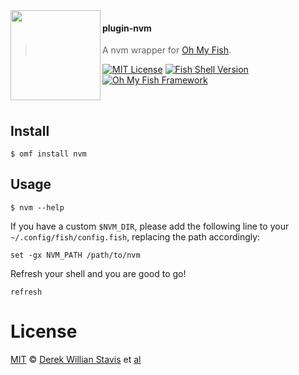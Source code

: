 <img src="https://cloud.githubusercontent.com/assets/8317250/8510172/f006f0a4-230f-11e5-98b6-5c2e3c87088f.png" align="left" width="144px" height="144px"/>

#### plugin-nvm
> A nvm wrapper for [Oh My Fish][omf-link].

[![MIT License](https://img.shields.io/badge/license-MIT-007EC7.svg?style=flat-square)](/LICENSE.md)
[![Fish Shell Version](https://img.shields.io/badge/fish-v2.2.0-007EC7.svg?style=flat-square)](http://fishshell.com)
[![Oh My Fish Framework](https://img.shields.io/badge/Oh%20My%20Fish-Framework-007EC7.svg?style=flat-square)](https://www.github.com/oh-my-fish/oh-my-fish)

<br/>

## Install

```fish
$ omf install nvm
```


## Usage

```fish
$ nvm --help
```

If you have a custom `$NVM_DIR`, please add the following line to your `~/.config/fish/config.fish`, replacing the path accordingly:

```fish
set -gx NVM_PATH /path/to/nvm
```

Refresh your shell and you are good to go!

```fish
refresh
```

# License

[MIT][mit] © [Derek Willian Stavis][author] et [al][contributors]


[mit]:            http://opensource.org/licenses/MIT
[author]:         http://github.com/derekstavis
[omf-link]:       https://www.github.com/oh-my-fish/oh-my-fish
[contributors]:   https://github.com/derekstavis/pkg-nvm/graphs/contributors
